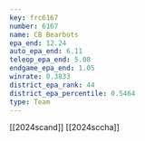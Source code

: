 ```yaml
---
key: frc6167
number: 6167
name: CB Bearbots
epa_end: 12.24
auto_epa_end: 6.11
teleop_epa_end: 5.08
endgame_epa_end: 1.05
winrate: 0.3833
district_epa_rank: 44
district_epa_percentile: 0.5464
type: Team
---
```

[[2024scand]]
[[2024sccha]]
